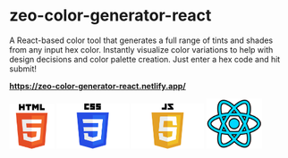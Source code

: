 # zeo-color-generator-react
A React-based color tool that generates a full range of tints and shades from any input hex color. Instantly visualize color variations to help with design decisions and color palette creation. Just enter a hex code and hit submit!
 
<strong style="font-weight:bold; display:block; width:100%;">https://zeo-color-generator-react.netlify.app/</strong>


<div style=" disply:flex; justify-content: center; margin: 0 auto">
<img src="/public/HTML5_logo_and_wordmark.svg.png" alt="Description" width="80px" >
<img src="/public/CSS-Logo.png" alt="Description" width="130px" >
<img src="/public/JavaScript-Logo-2048x1280.png" alt="Description" width="130px" >
 <img src="/public/react.png" alt="Description" width="100px" >
</div>
 
